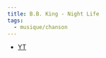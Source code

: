 ```yaml
---
title: B.B. King - Night Life
tags:
  - musique/chanson
---
```


- [YT](https://www.youtube.com/watch?v=cxc8oapOl7o)

